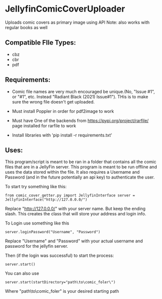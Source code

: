 # JellyfinComicCoverUploader
Uploads comic covers as primary image using API
Note: also works with regular books as well

## Compatible FIle Types: ## 
* cbz
* cbr
* pdf


## Requirements: ## 

- Comic file names are very much encouraged be unique.(No, "Issue #1", or "#1", etc. Instead "Radiant Black (2021) Issue#1"). THis is to make sure the wrong file doesn't get uploaded.

- Must install Poppler in order for pdf2image to work

- Must have One of the backends from https://pypi.org/project/rarfile/ page installed for rarfile to work

- Install libraries with 'pip install -r requirements.txt'


## Uses: ## 
This program/script is meant to be ran in a folder that contains all the comic files that are in a JellyFin server. 
This program is meant to be run offline and uses the data stored within the file. It also requires a Username and Password (and in the future potentially an api key) to authenticate the user.

To start try something like this:

`from comic_cover_getter.py import JellyfinInterface
server = JellyfinInterface("http://127.0.0.0/")`

Replace "http://127.0.0.0/" with your server name. But keep the ending slash.
This creates the class that will store your address and login info.

To Login use something like this

`server.loginPassword("Username", "Password")`

Replace "Username" and "Password" with your actual username and password for the jellyfin server. 

Then (if the login was successful) to start the process:

`server.start()`

You can also use

`server.start(startDirectory="path\to\comic_foler\")`

Where "path\to\comic_foler\" is your desired starting path

